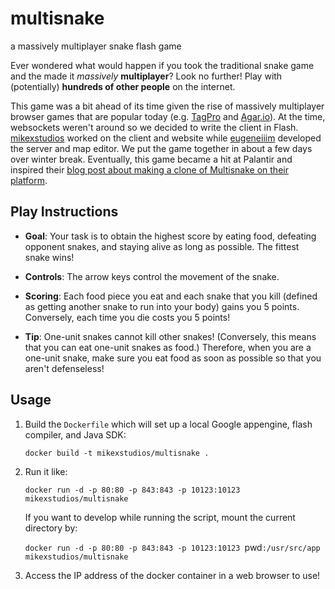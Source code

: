 multisnake
==========

a massively multiplayer snake flash game

Ever wondered what would happen if you took the traditional snake game and the
made it *massively* **multiplayer**? Look no further! Play with (potentially)
**hundreds of other people** on the internet.

This game was a bit ahead of its time given the rise of massively multiplayer
browser games that are popular today (e.g. [TagPro][tp] and [Agar.io][ag]).
At the time, websockets weren't around so we decided to write the client in 
Flash. [mikexstudios][mx] worked on the client and website while 
[eugeneiiim][em] developed the server and map editor. We put the game together
in about a few days over winter break. Eventually, this game became a hit at
Palantir and inspired their [blog post about making a clone of Multisnake on
their platform][palantir].

[tp]: http://tagpro.koalabeast.com/
[ag]: http://agar.io/
[mx]: https://github.com/mikexstudios
[em]: https://github.com/eugeneiiim
[palantir]: http://www.palantir.com/2009/07/the-multisnake-challenge/ 

## Play Instructions

- **Goal**:	Your task is to obtain the highest score by eating food, defeating
  opponent snakes, and staying alive as long as possible. The fittest snake
  wins!

- **Controls**:	The arrow keys control the movement of the snake.

- **Scoring**: Each food piece you eat and each snake that you kill (defined as
  getting another snake to run into your body) gains you 5 points. Conversely,
  each time you die costs you 5 points!

- **Tip**: One-unit snakes cannot kill other snakes! (Conversely, this means
  that you can eat one-unit snakes as food.) Therefore, when you are a one-unit
  snake, make sure you eat food as soon as possible so that you aren't
  defenseless!

## Usage

1. Build the `Dockerfile` which will set up a local Google appengine, flash
   compiler, and Java SDK:

   `docker build -t mikexstudios/multisnake .`

2. Run it like:

   `docker run -d -p 80:80 -p 843:843 -p 10123:10123 mikexstudios/multisnake`

   If you want to develop while running the script, mount the current 
   directory by:

   `docker run -d -p 80:80 -p 843:843 -p 10123:10123 `pwd`:/usr/src/app mikexstudios/multisnake`

3. Access the IP address of the docker container in a web browser to use!
